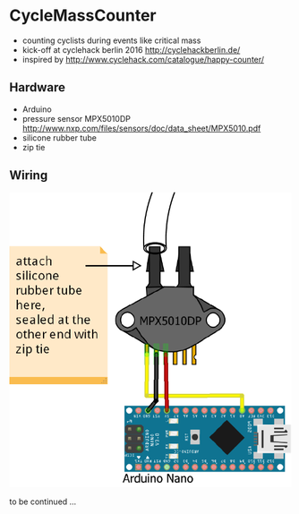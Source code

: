 # CycleMassCounter
* counting cyclists during events like critical mass
* kick-off at cyclehack berlin 2016 http://cyclehackberlin.de/
* inspired by http://www.cyclehack.com/catalogue/happy-counter/

## Hardware
* Arduino
* pressure sensor MPX5010DP http://www.nxp.com/files/sensors/doc/data_sheet/MPX5010.pdf
* silicone rubber tube
* zip tie

## Wiring
![](CycleMassCounter.png)  

to be continued ...
